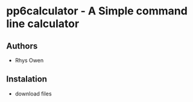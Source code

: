pp6calculator - A Simple command line calculator
=================================================

Authors
--------
- Rhys Owen

Instalation
-----------
* download files


